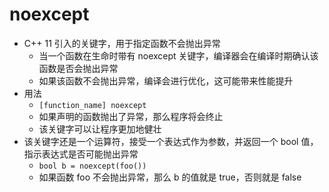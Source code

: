 # noexcept
+ C++ 11 引入的关键字，用于指定函数不会抛出异常
    + 当一个函数在生命时带有 noexcept 关键字，编译器会在编译时期确认该函数是否会抛出异常
    + 如果该函数不会抛出异常，编译会进行优化，这可能带来性能提升
+ 用法
    - `[function_name] noexcept`
    - 如果声明的函数抛出了异常，那么程序将会终止
    - 该关键字可以让程序更加地健壮
+ 该关键字还是一个运算符，接受一个表达式作为参数，并返回一个 bool 值，指示表达式是否可能抛出异常
    - `bool b = noexcept(foo())`
    - 如果函数 foo 不会抛出异常，那么 b 的值就是 true，否则就是 false